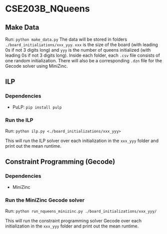 # CSE203B_NQueens

## Make Data
Run: `python make_data.py`
The data will be stored in folders `./board_initialiations/xxx_yyy`. `xxx` is the size of the board (with leading 0s if not 3 digits long) and `yyy` is the number of queens initialized (with leading 0s if not 3 digits long). Inside each folder, each `.csv` file consists of one random initialization. There will also be a corresponding `.dzn` file for the Gecode solver using MiniZinc.

## ILP
### Dependencies
- PuLP: `pip install pulp`

### Run the ILP
Run: `python ilp.py <./board_initializations/xxx_yyy>`

This will run the ILP solver over each initialization in the `xxx_yyy` folder and print out the mean runtime.

## Constraint Programming (Gecode)
### Dependencies
- MiniZinc

### Run the MiniZinc Gecode solver
Run: `python run_nqueens_minizinc.py ./board_initializations/xxx_yyy/`

This will run the constraint programming solver Gecode over each initialization in the `xxx_yyy` folder and print out the mean runtime.
